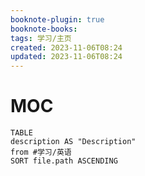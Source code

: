 ```yaml
---
booknote-plugin: true
booknote-books: 
tags: 学习/主页
created: 2023-11-06T08:24
updated: 2023-11-06T08:24
---
```


# MOC
```dataview
TABLE 
description AS "Description"
from #学习/英语
SORT file.path ASCENDING
```
